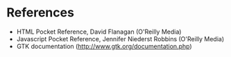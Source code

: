 References
==========

- HTML Pocket Reference, David Flanagan (O'Reilly Media)
- Javascript Pocket Reference, Jennifer Niederst Robbins (O'Reilly Media)
- GTK documentation (http://www.gtk.org/documentation.php)


